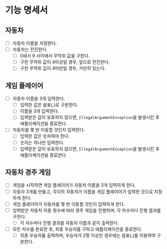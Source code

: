 # 기능 명세서

## 자동차

- [ ] 자동차 이름을 지정한다.
- [ ] 자동차는 전진한다.
    - [ ] 0에서 9 사이에서 무작위 값을 구한다.
    - [ ] 구한 무작위 값이 4이상일 경우, 앞으로 전진한다.
    - [ ] 구한 무작위 값이 4미만일 경우, 가만히 있는다.

## 게임 플레이어

- [ ] 자동차 이름을 3개 입력한다.
    - [ ] 입력한 값은 쉼표(,)로 구분한다.
    - [ ] 이름을 3개 입력한다.
    - [ ] 입력받은 값이 유효하지 않으면, `IllegalArgumentException`을 발생시킨 후 애플리케이션을 종료한다.
- [ ] 자동차를 몇 번 이동할 것인지 입력한다.
    - [ ] 입력한 값은 숫자여야 한다.
    - [ ] 숫자는 하나만 입력한다.
    - [ ] 입력받은 값이 유효하지 않으면, `IllegalArgumentException`을 발생시킨 후 애플리케이션을 종료한다.

## 자동차 경주 게임

- [ ] 게임을 시작하면 게임 플레이어가 자동차 이름을 3개 입력하게 한다.
- [ ] 자동차 3개를 만들고, 각각의 자동차가 이름을 게임 플레이어가 입력한 것으로 지정하게 한다.
- [ ] 게임 플레이어가 자동차를 몇 번 이동할 것인지 입력하게 한다.
- [ ] 입력받은 자동차 이동 횟수에 따라 경주 게임을 진행하며, 각 차수마다 진행 결과를 구한다.
    - [ ] 각 차수마다 진행 결과를 자동차 이름과 같이 출력한다.
- [ ] 모든 차수를 완료한 후, 최종 우승자를 구하고 애플리케이션을 종료한다.
    - [ ] 최종 우승자를 출력하며, 우승자가 2명 이상인 경우에는 쉼표(,)를 이용하여 구분한다.